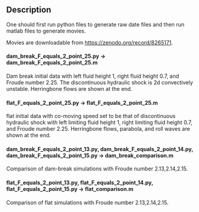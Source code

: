 ## Description

One should first run python files to generate raw date files and then run matlab files to generate movies.

Movies are downloadable from https://zenodo.org/record/8265171.

#### dam_break_F_equals_2_point_25.py -> dam_break_F_equals_2_point_25.m

Dam break initial data with left fluid height 1, right fluid height 0.7, and Froude number 2.25. The discontinuous hydraulic shock is 2d convectively unstable. Herringbone flows are shown at the end. 


#### flat_F_equals_2_point_25.py -> flat_F_equals_2_point_25.m

flat initial data with co-moving speed set to be that of discontinuous hydraulic shock with left limiting fluid height 1, right limiting fluid height 0.7, and  Froude number 2.25. Herringbone flows, parabola, and roll waves are shown at the end. 


#### dam_break_F_equals_2_point_13.py, dam_break_F_equals_2_point_14.py, dam_break_F_equals_2_point_15.py -> dam_break_comparison.m

Comparison of dam-break simulations with Froude number 2.13,2.14,2.15.

#### flat_F_equals_2_point_13.py, flat_F_equals_2_point_14.py, flat_F_equals_2_point_15.py -> flat_comparison.m

Comparison of flat simulations with Froude number 2.13,2.14,2.15.




